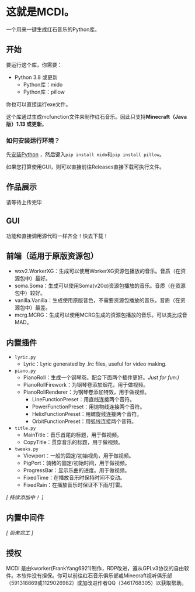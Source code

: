 # 这就是MCDI。
一个用来一键生成红石音乐的Python库。

## 开始
要运行这个库，你需要：
+ Python 3.8 或更新
  + Python库：mido
  + Python库：pillow

你也可以直接运行exe文件。

这个库通过生成mcfunction文件来制作红石音乐。因此只支持**Minecraft（Java版）1.13 或更新**。

### 如何安装运行环境？
先[安装Python](https://www.liaoxuefeng.com/wiki/1016959663602400/1016959856222624) ，然后键入`pip install mido`和`pip install pillow`。

如果您打算使用GUI，则可以直接前往Releases直接下载可执行文件。

## 作品展示
请等待上传完毕

## GUI

功能和直接调用源代码一样齐全！快去下载！

## 前端（适用于原版资源包）
+ wxv2.WorkerXG：生成可以使用WorkerXG资源包播放的音乐。音质（在资源包中）最好。
+ soma.Soma：生成可以使用Soma(v20α)资源包播放的音乐。音质（在资源包中）较好。
+ vanilla.Vanilla：生成使用原版音色，不需要资源包播放的音乐。音质（在资源包中）最差。
+ mcrg.MCRG：生成可以使用MCRG生成的资源包播放的音乐。可以类比成音MAD。

## 内置插件

+ `lyric.py`
    + Lyric：Lyric generated by .lrc files, useful for video making.
+ `piano.py`
    + PianoRoll：生成一个钢琴卷。配合下面两个插件更好。*Just for fun:)*
    + PianoRollFirework：为钢琴卷添加烟花，用于做视频。
    + PianoRollRenderer：为钢琴卷添加特效，用于做视频。
        + LineFunctionPreset：用直线连接两个音符。
        + PowerFunctionPreset：用抛物线连接两个音符。
        + HelixFunctionPreset：用螺旋线连接两个音符。
        + OrbitFunctionPreset：用弧线连接两个音符。
+ `title.py`
    + MainTitle：音乐首尾的标题，用于做视频。
    + CopyTitle：贯穿音乐的标题，用于做视频。
+ `tweaks.py`
    + Viewport：一般的固定/初始视角，用于做视频。
    + PigPort：骑猪的固定/初始时间，用于做视频。
    + ProgressBar：显示乐曲的进度。用于做视频。
    + FixedTime：在播放音乐时保持时间不变动。
    + FixedRain：在播放音乐时保证不下雨/打雷。
    
*\[ 持续添加中！ \]*

## 内置中间件

*\[ 尚未完工 \]*

## 授权
MCDI 是由kworker(FrankYang6921)制作，RDP改进，遵从GPLv3协议的自由软件。本软件没有担保。你可以前往红石音乐俱乐部或Minecraft视听俱乐部（591318869或1129026982）或加改进作者QQ（3461768305）以获取帮助。
